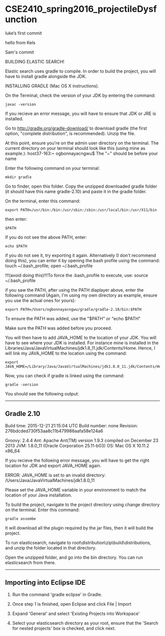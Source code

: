 # CSE2410_spring2016_projectileDysfunction

luke’s first commit

hello from Kels

Sam's commit 




BUILDING ELASTIC SEARCH!

Elastic search uses gradle to compile. In order to build the project, you will have to install 
gradle alongside the JDK. 

INSTALLING GRADLE (Mac OS X instructions).

On the Terminal, check the version of your JDK by entering the command:

    javac -version

If you recieve an error message, you will have to ensure that JDK or JRE is installed.

Go to http://gradle.org/gradle-download/ to download gradle (the first option, "complete distribution", is 
recommended). Unzip the file.

At this point, ensure you're on the admin user directory on the terminal. The current directory on your 
terminal should look like this (using mine as example.): host37-163:~ ogbonnayacngwu$ 
The "~" should be before your name 

Enter the following command on your terminal:

    mkdir gradle

Go to finder, open this folder. Copy the unzipped downloaded gradle folder (it should have this name
gradle-2.10) and paste it in the gradle folder. 

On the terminal, enter this command:

    export PATH=/usr/bin:/bin:/usr/sbin:/sbin:/usr/local/bin:/usr/X11/bin

then enter:

    $PATH 

If you do not see the above PATH, enter:

    echo $PATH

if you do not see it, try exporting it again. 
Alternatively (I don't recommend doing this), you can enter it by opening the bash profile using the command:
    touch ~/.bash_profile; open ~/.bash_profile
        
!!!(avoid doing this)!!!To force the .bash_profile to execute, use: source ~/.bash_profile

if you saw the PATH, after using the PATH diaplayer above, enter the following command (Again, I'm using my 
own directory as example, ensure you use the actual ones for yours):

    export PATH=/Users/ogbonnayacngwu/gradle/gradle-2.10/bin:$PATH

To ensure the PATH was added, use the "$PATH" or "echo $PATH"

Make sure the PATH was added before you proceed.

You will then have to add JAVA_HOME to the location of your JDK. You will have to see where your JDK is installed.
For instance mine is installed in the Libraries/Java/JavaVirtualMachines/jdk1.8_11.jdk/Contents/Home. Hence, 
I will link my JAVA_HOME to the location using the command:

    export JAVA_HOME=/Library/Java/JavaVirtualMachines/jdk1.8.0_11.jdk/Contents/Home

Now, you can check if gradle is linked using the command:
    
    gradle -version

You should see the following output:

------------------------------------------------------------
Gradle 2.10
------------------------------------------------------------

Build time:   2015-12-21 21:15:04 UTC
Build number: none
Revision:     276bdcded730f53aa8c11b479986aafa58e124a6

Groovy:       2.4.4
Ant:          Apache Ant(TM) version 1.9.3 compiled on December 23 2013
JVM:          1.8.0_11 (Oracle Corporation 25.11-b03)
OS:           Mac OS X 10.11.2 x86_64

If you recieve the folloeing error message, you will have to get the right location for JDK and export JAVA_HOME 
again.

ERROR: JAVA_HOME is set to an invalid directory: /Users/Java/JavaVirtualMachines/jdk1.8.0_11

Please set the JAVA_HOME variable in your environment to match the
location of your Java installation.

To build the project, navigate to the project directory using change directory on the terminal.
Enter this command:

    gradle assembe

It will download all the plugin required by the jar files, then it will build the project.

To run elasticsearch, navigate to root\distribution\zip\build\distributions\, and unzip the folder located in that directory.

Open the unzipped folder, and go into the bin directory. You can run elasticsearch from there.


------------------------------------------------------------
Importing into Eclipse IDE
------------------------------------------------------------

1. Run the command 'gradle eclipse' in Gradle.

2. Once step 1 is finished, open Eclipse and click File | Import

3. Expand 'General' and select 'Existing Projects into Workspace'

4. Select your elasticsearch directory as your root, ensure that the 'Search for nested projects' box is
checked, and click next.

